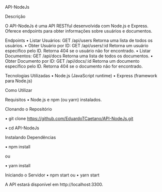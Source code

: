 API-NodeJs

Descrição

O API-NodeJs é uma API RESTful desenvolvida com Node.js e Express. Oferece endpoints para obter informações sobre usuários e documentos.

Endpoints
  •	Listar Usuários: GET /api/users
      Retorna uma lista de todos os usuários.
  •	Obter Usuário por ID: GET /api/users/:id
      Retorna um usuário específico pelo ID. Retorna 404 se o usuário não for encontrado.
  •	Listar Documentos: GET /api/docs
Retorna uma lista de todos os documentos.
  •	Obter Documento por ID: GET /api/docs/:id
    Retorna um documento específico pelo ID. Retorna 404 se o documento não for encontrado.

Tecnologias Utilizadas
  •	Node.js (JavaScript runtime)
  •	Express (framework para Node.js)

Como Utilizar

Requisitos
•	Node.js e npm (ou yarn) instalados.

Clonando o Repositório

•	git clone https://github.com/EduardoTCaetano/API-NodeJs.git

•	cd API-NodeJs

  Instalando Dependências

•	npm install

ou

•	yarn install


Iniciando o Servidor
•	npm start
ou
•	yarn start

A API estará disponível em http://localhost:3300.
